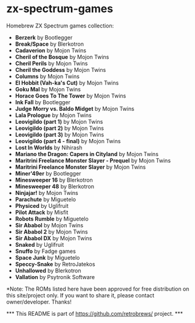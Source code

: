 # zx-spectrum-games
Homebrew ZX Spectrum games collection:

 - <b>Berzerk</b> by Bootlegger
 - <b>Break/Space</b> by Blerkotron
 - <b>Cadaverion</b> by Mojon Twins
 - <b>Cheril of the Bosque</b> by Mojon Twins
 - <b>Cheril Perils</b> by Mojon Twins
 - <b>Cheril the Goddess</b> by Mojon Twins
 - <b>Columns</b> by Mojon Twins
 - <b>El Hobbit (Vah-ka's Cut)</b> by Mojon Twins
 - <b>Goku Mal</b> by Mojon Twins
 - <b>Horace Goes To The Tower</b> by Mojon Twins
 - <b>Ink Fall</b> by Bootlegger
 - <b>Judge Morry vs. Baldo Midget</b> by Mojon Twins
 - <b>Lala Prologue</b> by Mojon Twins
 - <b>Leovigildo (part 1)</b> by Mojon Twins
 - <b>Leovigildo (part 2)</b> by Mojon Twins
 - <b>Leovigildo (part 3)</b> by Mojon Twins
 - <b>Leovigildo (part 4 - final)</b> by Mojon Twins
 - <b>Lost In Worlds</b> by Nihirash
 - <b>Mariano the Dragon: Capers in Cityland</b> by Mojon Twins
 - <b>Maritrini Freelance Monster Slayer - Prequel</b> by Mojon Twins
 - <b>Maritrini Freelance Monster Slayer</b> by Mojon Twins
 - <b>Miner'49er</b> by Bootlegger
 - <b>Minesweeper 16</b> by Blerkotron
 - <b>Minesweeper 48</b> by Blerkotron
 - <b>Ninjajar!</b> by Mojon Twins
 - <b>Parachute</b> by Miguetelo
 - <b>Physiced</b> by Uglifruit
 - <b>Pilot Attack</b> by Misfit
 - <b>Robots Rumble</b> by Miguetelo
 - <b>Sir Ababol</b> by Mojon Twins
 - <b>Sir Ababol 2</b> by Mojon Twins
 - <b>Sir Ababol DX</b> by Mojon Twins
 - <b>Snaked</b> by Uglifruit
 - <b>Snuffo</b> by Fadge games
 - <b>Space Junk</b> by Miguetelo
 - <b>Speccy-Snake</b> by RetroJatekos
 - <b>Unhallowed</b> by Blerkotron
 - <b>Vallation</b> by Psytronik Software


*Note: The ROMs listed here have been approved for free distribution on this site/project only. If you want to share it, please contact owner/developer. Thanks!

*** This README is part of https://github.com/retrobrews/ project. ***
